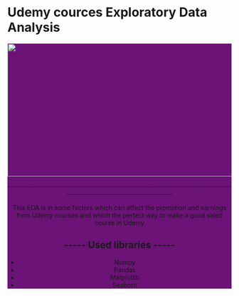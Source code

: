 # Udemy cources Exploratory Data Analysis
<div style="width:100%;text-align: center; background-color:#6B1376;"> <img align=middle src="https://user-images.githubusercontent.com/107066716/216149589-fc7f2fb1-44de-402c-a709-dce6d65f8d3b.png" width="700px" height="300px">
<p>-------------------------------------------------------------------------------------------------------------------</p>   
<p >This EDA is in some factors which can affect the promotion and earnings from Udemy courses and which the perfect way to make a good saled course in Udemy</p>

##  ----- Used libraries -----
- Numpy
- Pandas
- Matplotlib
- Seaborn
